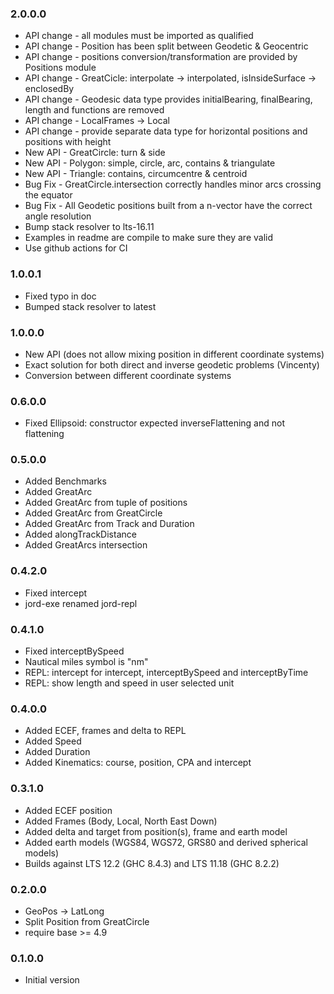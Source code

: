 ### 2.0.0.0

- API change - all modules must be imported as qualified
- API change - Position has been split between Geodetic & Geocentric
- API change - positions conversion/transformation are provided by Positions module
- API change - GreatCicle: interpolate -> interpolated, isInsideSurface -> enclosedBy
- API change - Geodesic data type provides initialBearing, finalBearing, length and functions are removed
- API change - LocalFrames -> Local
- API change - provide separate data type for horizontal positions and positions with height
- New API    - GreatCircle: turn & side
- New API    - Polygon: simple, circle, arc, contains & triangulate
- New API    - Triangle: contains, circumcentre & centroid
- Bug Fix    - GreatCircle.intersection correctly handles minor arcs crossing the equator
- Bug Fix    - All Geodetic positions built from a n-vector have the correct angle resolution
- Bump stack resolver to lts-16.11
- Examples in readme are compile to make sure they are valid
- Use github actions for CI

### 1.0.0.1

- Fixed typo in doc
- Bumped stack resolver to latest

### 1.0.0.0

- New API (does not allow mixing position in different coordinate systems)
- Exact solution for both direct and inverse geodetic problems (Vincenty)
- Conversion between different coordinate systems

### 0.6.0.0

- Fixed Ellipsoid: constructor expected inverseFlattening and not flattening

### 0.5.0.0

- Added Benchmarks
- Added GreatArc
- Added GreatArc from tuple of positions
- Added GreatArc from GreatCircle
- Added GreatArc from Track and Duration
- Added alongTrackDistance
- Added GreatArcs intersection

### 0.4.2.0

- Fixed intercept
- jord-exe renamed jord-repl

### 0.4.1.0

- Fixed interceptBySpeed
- Nautical miles symbol is "nm"
- REPL: intercept for intercept, interceptBySpeed and interceptByTime
- REPL: show length and speed in user selected unit

### 0.4.0.0

- Added ECEF, frames and delta to REPL
- Added Speed
- Added Duration
- Added Kinematics: course, position, CPA and intercept

### 0.3.1.0

- Added ECEF position
- Added Frames (Body, Local, North East Down)
- Added delta and target from position(s), frame and earth model
- Added earth models (WGS84, WGS72, GRS80 and derived spherical models)
- Builds against LTS 12.2 (GHC 8.4.3) and LTS 11.18 (GHC 8.2.2)

### 0.2.0.0

- GeoPos -> LatLong
- Split Position from GreatCircle
- require base >= 4.9

### 0.1.0.0

- Initial version
